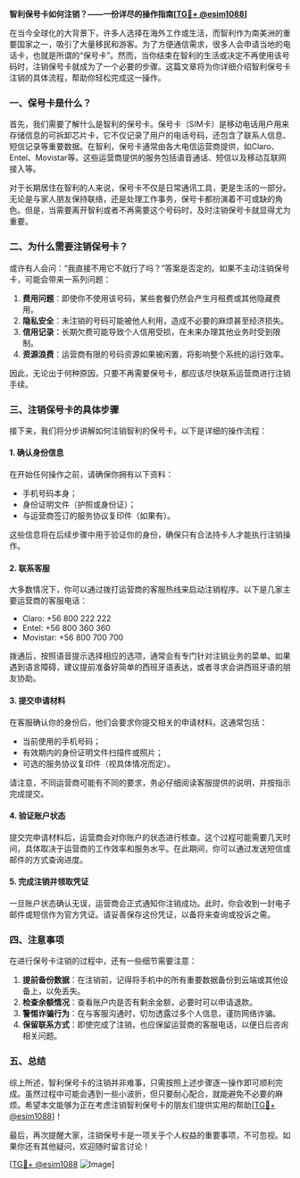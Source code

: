 **智利保号卡如何注销？——一份详尽的操作指南[[TG💪+ @esim1088](https://t.me/s/esim1088)]**

在当今全球化的大背景下，许多人选择在海外工作或生活，而智利作为南美洲的重要国家之一，吸引了大量移民和游客。为了方便通信需求，很多人会申请当地的电话卡，也就是所谓的“保号卡”。然而，当你结束在智利的生活或决定不再使用该号码时，注销保号卡就成为了一个必要的步骤。这篇文章将为你详细介绍智利保号卡注销的具体流程，帮助你轻松完成这一操作。

### 一、保号卡是什么？

首先，我们需要了解什么是智利的保号卡。保号卡（SIM卡）是移动电话用户用来存储信息的可拆卸芯片卡，它不仅记录了用户的电话号码，还包含了联系人信息、短信记录等重要数据。在智利，保号卡通常由各大电信运营商提供，如Claro、Entel、Movistar等。这些运营商提供的服务包括语音通话、短信以及移动互联网接入等。

对于长期居住在智利的人来说，保号卡不仅是日常通讯工具，更是生活的一部分。无论是与家人朋友保持联络，还是处理工作事务，保号卡都扮演着不可或缺的角色。但是，当需要离开智利或者不再需要这个号码时，及时注销保号卡就显得尤为重要。

### 二、为什么需要注销保号卡？

或许有人会问：“我直接不用它不就行了吗？”答案是否定的。如果不主动注销保号卡，可能会带来一系列问题：

1. **费用问题**：即使你不使用该号码，某些套餐仍然会产生月租费或其他隐藏费用。
2. **隐私安全**：未注销的号码可能被他人利用，造成不必要的麻烦甚至经济损失。
3. **信用记录**：长期欠费可能导致个人信用受损，在未来办理其他业务时受到限制。
4. **资源浪费**：运营商有限的号码资源如果被闲置，将影响整个系统的运行效率。

因此，无论出于何种原因，只要不再需要保号卡，都应该尽快联系运营商进行注销手续。

### 三、注销保号卡的具体步骤

接下来，我们将分步讲解如何注销智利的保号卡。以下是详细的操作流程：

#### 1. 确认身份信息

在开始任何操作之前，请确保你拥有以下资料：
- 手机号码本身；
- 身份证明文件（护照或身份证）；
- 与运营商签订的服务协议复印件（如果有）。

这些信息将在后续步骤中用于验证你的身份，确保只有合法持卡人才能执行注销操作。

#### 2. 联系客服

大多数情况下，你可以通过拨打运营商的客服热线来启动注销程序。以下是几家主要运营商的客服电话：
- Claro: +56 800 222 222
- Entel: +56 800 360 360
- Movistar: +56 800 700 700

拨通后，按照语音提示选择相应的选项，通常会有专门针对注销业务的菜单。如果遇到语言障碍，建议提前准备好简单的西班牙语表达，或者寻求会讲西班牙语的朋友协助。

#### 3. 提交申请材料

在客服确认你的身份后，他们会要求你提交相关的申请材料。这通常包括：
- 当前使用的手机号码；
- 有效期内的身份证明文件扫描件或照片；
- 可选的服务协议复印件（视具体情况而定）。

请注意，不同运营商可能有不同的要求，务必仔细阅读客服提供的说明，并按指示完成提交。

#### 4. 验证账户状态

提交完申请材料后，运营商会对你账户的状态进行核查。这个过程可能需要几天时间，具体取决于运营商的工作效率和服务水平。在此期间，你可以通过发送短信或邮件的方式查询进度。

#### 5. 完成注销并领取凭证

一旦账户状态确认无误，运营商会正式通知你注销成功。此时，你会收到一封电子邮件或短信作为官方凭证。请妥善保存这份凭证，以备将来查询或投诉之需。

### 四、注意事项

在进行保号卡注销的过程中，还有一些细节需要注意：

1. **提前备份数据**：在注销前，记得将手机中的所有重要数据备份到云端或其他设备上，以免丢失。
2. **检查余额情况**：查看账户内是否有剩余金额，必要时可以申请退款。
3. **警惕诈骗行为**：在与客服沟通时，切勿透露过多个人信息，谨防网络诈骗。
4. **保留联系方式**：即使完成了注销，也应保留运营商的客服电话，以便日后咨询相关问题。

### 五、总结

综上所述，智利保号卡的注销并非难事，只需按照上述步骤逐一操作即可顺利完成。虽然过程中可能会遇到一些小波折，但只要耐心配合，就能避免不必要的麻烦。希望本文能够为正在考虑注销智利保号卡的朋友们提供实用的帮助[[TG💪+ @esim1088](https://t.me/s/esim1088)]！

最后，再次提醒大家，注销保号卡是一项关乎个人权益的重要事项，不可忽视。如果你还有其他疑问，欢迎随时留言讨论！

[[TG💪+ @esim1088](https://t.me/s/esim1088) ![Image](https://i.postimg.cc/4NQfJmqS/Snipaste-2025-05-13-00-14-12.png)]